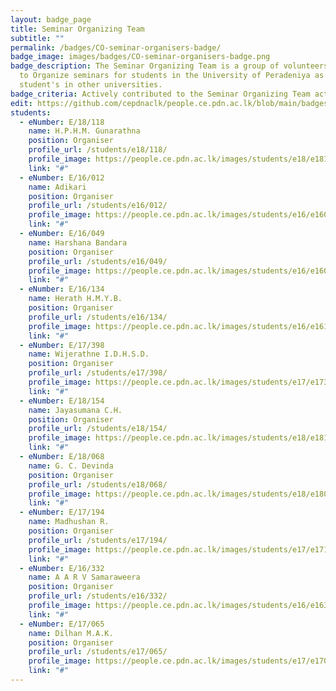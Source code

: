 ```yaml
---
layout: badge_page
title: Seminar Organizing Team
subtitle: ""
permalink: /badges/CO-seminar-organisers-badge/
badge_image: images/badges/CO-seminar-organisers-badge.png
badge_description: The Seminar Organizing Team is a group of volunteers assisting
  to Organize seminars for students in the University of Peradeniya as well as other
  student's in other universities.
badge_criteria: Actively contributed to the Seminar Organizing Team activities
edit: https://github.com/cepdnaclk/people.ce.pdn.ac.lk/blob/main/badges/CO-seminar-organisers-badge
students:
  - eNumber: E/18/118
    name: H.P.H.M. Gunarathna
    position: Organiser
    profile_url: /students/e18/118/
    profile_image: https://people.ce.pdn.ac.lk/images/students/e18/e18118.jpg
    link: "#"
  - eNumber: E/16/012
    name: Adikari
    position: Organiser
    profile_url: /students/e16/012/
    profile_image: https://people.ce.pdn.ac.lk/images/students/e16/e16012.jpg
    link: "#"
  - eNumber: E/16/049
    name: Harshana Bandara
    position: Organiser
    profile_url: /students/e16/049/
    profile_image: https://people.ce.pdn.ac.lk/images/students/e16/e16049.jpg
    link: "#"
  - eNumber: E/16/134
    name: Herath H.M.Y.B.
    position: Organiser
    profile_url: /students/e16/134/
    profile_image: https://people.ce.pdn.ac.lk/images/students/e16/e16134.jpg
    link: "#"
  - eNumber: E/17/398
    name: Wijerathne I.D.H.S.D.
    position: Organiser
    profile_url: /students/e17/398/
    profile_image: https://people.ce.pdn.ac.lk/images/students/e17/e17398.jpg
    link: "#"
  - eNumber: E/18/154
    name: Jayasumana C.H.
    position: Organiser
    profile_url: /students/e18/154/
    profile_image: https://people.ce.pdn.ac.lk/images/students/e18/e18154.jpg
    link: "#"
  - eNumber: E/18/068
    name: G. C. Devinda
    position: Organiser
    profile_url: /students/e18/068/
    profile_image: https://people.ce.pdn.ac.lk/images/students/e18/e18068.jpg
    link: "#"
  - eNumber: E/17/194
    name: Madhushan R.
    position: Organiser
    profile_url: /students/e17/194/
    profile_image: https://people.ce.pdn.ac.lk/images/students/e17/e17194.jpg
    link: "#"
  - eNumber: E/16/332
    name: A A R V Samaraweera
    position: Organiser
    profile_url: /students/e16/332/
    profile_image: https://people.ce.pdn.ac.lk/images/students/e16/e16332.jpg
    link: "#"
  - eNumber: E/17/065
    name: Dilhan M.A.K.
    position: Organiser
    profile_url: /students/e17/065/
    profile_image: https://people.ce.pdn.ac.lk/images/students/e17/e17065.jpg
    link: "#"
---
```

